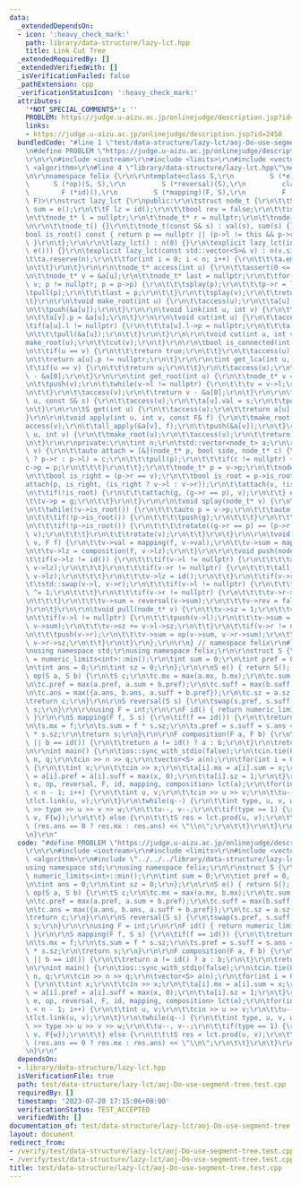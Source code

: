 ```yaml
---
data:
  _extendedDependsOn:
  - icon: ':heavy_check_mark:'
    path: library/data-structure/lazy-lct.hpp
    title: Link Cut Tree
  _extendedRequiredBy: []
  _extendedVerifiedWith: []
  _isVerificationFailed: false
  _pathExtension: cpp
  _verificationStatusIcon: ':heavy_check_mark:'
  attributes:
    '*NOT_SPECIAL_COMMENTS*': ''
    PROBLEM: https://judge.u-aizu.ac.jp/onlinejudge/description.jsp?id=2450
    links:
    - https://judge.u-aizu.ac.jp/onlinejudge/description.jsp?id=2450
  bundledCode: "#line 1 \"test/data-structure/lazy-lct/aoj-Do-use-segment-tree.test.cpp\"\
    \n#define PROBLEM \"https://judge.u-aizu.ac.jp/onlinejudge/description.jsp?id=2450\"\
    \r\n\r\n#include <iostream>\r\n#include <limits>\r\n#include <vector>\r\n#include\
    \ <algorithm>\r\n#line 4 \"library/data-structure/lazy-lct.hpp\"\n#include <cassert>\r\
    \n\r\nnamespace felix {\r\n\r\ntemplate<class S,\r\n         S (*e)(),\r\n   \
    \      S (*op)(S, S),\r\n         S (*reversal)(S),\r\n         class F,\r\n \
    \        F (*id)(),\r\n         S (*mapping)(F, S),\r\n         F (*composition)(F,\
    \ F)>\r\nstruct lazy_lct {\r\npublic:\r\n\tstruct node_t {\r\n\t\tS val = e(),\
    \ sum = e();\r\n\t\tF lz = id();\r\n\t\tbool rev = false;\r\n\t\tint sz = 1;\r\
    \n\t\tnode_t* l = nullptr;\r\n\t\tnode_t* r = nullptr;\r\n\t\tnode_t* p = nullptr;\r\
    \n\r\n\t\tnode_t() {}\r\n\t\tnode_t(const S& s) : val(s), sum(s) {}\r\n\r\n\t\t\
    bool is_root() const { return p == nullptr || (p->l != this && p->r != this);\
    \ }\r\n\t};\r\n\r\n\tlazy_lct() : n(0) {}\r\n\texplicit lazy_lct(int _n) : lazy_lct(std::vector<S>(_n,\
    \ e())) {}\r\n\texplicit lazy_lct(const std::vector<S>& v) : n(v.size()) {\r\n\
    \t\ta.reserve(n);\r\n\t\tfor(int i = 0; i < n; i++) {\r\n\t\t\ta.emplace_back(v[i]);\r\
    \n\t\t}\r\n\t}\r\n\r\n\tnode_t* access(int u) {\r\n\t\tassert(0 <= u && u < n);\r\
    \n\t\tnode_t* v = &a[u];\r\n\t\tnode_t* last = nullptr;\r\n\t\tfor(node_t* p =\
    \ v; p != nullptr; p = p->p) {\r\n\t\t\tsplay(p);\r\n\t\t\tp->r = last;\r\n\t\t\
    \tpull(p);\r\n\t\t\tlast = p;\r\n\t\t}\r\n\t\tsplay(v);\r\n\t\treturn last;\r\n\
    \t}\r\n\r\n\tvoid make_root(int u) {\r\n\t\taccess(u);\r\n\t\ta[u].rev ^= 1;\r\
    \n\t\tpush(&a[u]);\r\n\t}\r\n\r\n\tvoid link(int u, int v) {\r\n\t\tmake_root(v);\r\
    \n\t\ta[v].p = &a[u];\r\n\t}\r\n\r\n\tvoid cut(int u) {\r\n\t\taccess(u);\r\n\t\
    \tif(a[u].l != nullptr) {\r\n\t\t\ta[u].l->p = nullptr;\r\n\t\t\ta[u].l = nullptr;\r\
    \n\t\t\tpull(&a[u]);\r\n\t\t}\r\n\t}\r\n\r\n\tvoid cut(int u, int v) {\r\n\t\t\
    make_root(u);\r\n\t\tcut(v);\r\n\t}\r\n\r\n\tbool is_connected(int u, int v) {\r\
    \n\t\tif(u == v) {\r\n\t\t\treturn true;\r\n\t\t}\r\n\t\taccess(u), access(v);\r\
    \n\t\treturn a[u].p != nullptr;\r\n\t}\r\n\r\n\tint get_lca(int u, int v) {\r\n\
    \t\tif(u == v) {\r\n\t\t\treturn u;\r\n\t\t}\r\n\t\taccess(u);\r\n\t\treturn access(v)\
    \ - &a[0];\r\n\t}\r\n\r\n\tint get_root(int u) {\r\n\t\tnode_t* v = access(u);\r\
    \n\t\tpush(v);\r\n\t\twhile(v->l != nullptr) {\r\n\t\t\tv = v->l;\r\n\t\t\tpush(v);\r\
    \n\t\t}\r\n\t\taccess(v);\r\n\t\treturn v - &a[0];\r\n\t}\r\n\r\n\tvoid set(int\
    \ u, const S& s) {\r\n\t\taccess(u);\r\n\t\ta[u].val = s;\r\n\t\tpull(&a[u]);\r\
    \n\t}\r\n\r\n\tS get(int u) {\r\n\t\taccess(u);\r\n\t\treturn a[u].val;\r\n\t\
    }\r\n\r\n\tvoid apply(int u, int v, const F& f) {\r\n\t\tmake_root(u);\r\n\t\t\
    access(v);\r\n\t\tall_apply(&a[v], f);\r\n\t\tpush(&a[v]);\r\n\t}\r\n\r\n\tS prod(int\
    \ u, int v) {\r\n\t\tmake_root(u);\r\n\t\taccess(v);\r\n\t\treturn a[v].sum;\r\
    \n\t}\r\n\r\nprivate:\r\n\tint n;\r\n\tstd::vector<node_t> a;\r\n\r\n\tvoid rotate(node_t*\
    \ v) {\r\n\t\tauto attach = [&](node_t* p, bool side, node_t* c) {\r\n\t\t\t(side\
    \ ? p->r : p->l) = c;\r\n\t\t\tpull(p);\r\n\t\t\tif(c != nullptr) {\r\n\t\t\t\t\
    c->p = p;\r\n\t\t\t}\r\n\t\t};\r\n\t\tnode_t* p = v->p;\r\n\t\tnode_t* g = p->p;\r\
    \n\t\tbool is_right = (p->r == v);\r\n\t\tbool is_root = p->is_root();\r\n\t\t\
    attach(p, is_right, (is_right ? v->l : v->r));\r\n\t\tattach(v, !is_right, p);\r\
    \n\t\tif(!is_root) {\r\n\t\t\tattach(g, (g->r == p), v);\r\n\t\t} else {\r\n\t\
    \t\tv->p = g;\r\n\t\t}\r\n\t}\r\n\r\n\tvoid splay(node_t* v) {\r\n\t\tpush(v);\r\
    \n\t\twhile(!v->is_root()) {\r\n\t\t\tauto p = v->p;\r\n\t\t\tauto g = p->p;\r\
    \n\t\t\tif(!p->is_root()) {\r\n\t\t\t\tpush(g);\r\n\t\t\t}\r\n\t\t\tpush(p), push(v);\r\
    \n\t\t\tif(!p->is_root()) {\r\n\t\t\t\trotate((g->r == p) == (p->r == v) ? p :\
    \ v);\r\n\t\t\t}\r\n\t\t\trotate(v);\r\n\t\t}\r\n\t}\r\n\r\n\tvoid all_apply(node_t*\
    \ v, F f) {\r\n\t\tv->val = mapping(f, v->val);\r\n\t\tv->sum = mapping(f, v->sum);\r\
    \n\t\tv->lz = composition(f, v->lz);\r\n\t}\r\n\r\n\tvoid push(node_t* v) {\r\n\
    \t\tif(v->lz != id()) {\r\n\t\t\tif(v->l != nullptr) {\r\n\t\t\t\tall_apply(v->l,\
    \ v->lz);\r\n\t\t\t}\r\n\t\t\tif(v->r != nullptr) {\r\n\t\t\t\tall_apply(v->r,\
    \ v->lz);\r\n\t\t\t}\r\n\t\t\tv->lz = id();\r\n\t\t}\r\n\t\tif(v->rev) {\r\n\t\
    \t\tstd::swap(v->l, v->r);\r\n\t\t\tif(v->l != nullptr) {\r\n\t\t\t\tv->l->rev\
    \ ^= 1;\r\n\t\t\t}\r\n\t\t\tif(v->r != nullptr) {\r\n\t\t\t\tv->r->rev ^= 1;\r\
    \n\t\t\t}\r\n\t\t\tv->sum = reversal(v->sum);\r\n\t\t\tv->rev = false;\r\n\t\t\
    }\r\n\t}\r\n\r\n\tvoid pull(node_t* v) {\r\n\t\tv->sz = 1;\r\n\t\tv->sum = v->val;\r\
    \n\t\tif(v->l != nullptr) {\r\n\t\t\tpush(v->l);\r\n\t\t\tv->sum = op(v->l->sum,\
    \ v->sum);\r\n\t\t\tv->sz += v->l->sz;\r\n\t\t}\r\n\t\tif(v->r != nullptr) {\r\
    \n\t\t\tpush(v->r);\r\n\t\t\tv->sum = op(v->sum, v->r->sum);\r\n\t\t\tv->sz +=\
    \ v->r->sz;\r\n\t\t}\r\n\t}\r\n};\r\n\r\n} // namespace felix\r\n#line 8 \"test/data-structure/lazy-lct/aoj-Do-use-segment-tree.test.cpp\"\
    \nusing namespace std;\r\nusing namespace felix;\r\n\r\nstruct S {\r\n\tint mx\
    \ = numeric_limits<int>::min();\r\n\tint sum = 0;\r\n\tint pref = 0, suff = 0;\r\
    \n\tint ans = 0;\r\n\tint sz = 0;\r\n};\r\n\r\nS e() { return S(); }\r\n\r\nS\
    \ op(S a, S b) {\r\n\tS c;\r\n\tc.mx = max(a.mx, b.mx);\r\n\tc.sum = a.sum + b.sum;\r\
    \n\tc.pref = max(a.pref, a.sum + b.pref);\r\n\tc.suff = max(b.suff, b.sum + a.suff);\r\
    \n\tc.ans = max({a.ans, b.ans, a.suff + b.pref});\r\n\tc.sz = a.sz + b.sz;\r\n\
    \treturn c;\r\n}\r\n\r\nS reversal(S s) {\r\n\tswap(s.pref, s.suff);\r\n\treturn\
    \ s;\r\n}\r\n\r\nusing F = int;\r\n\r\nF id() { return numeric_limits<int>::min();\
    \ }\r\n\r\nS mapping(F f, S s) {\r\n\tif(f == id()) {\r\n\t\treturn s;\r\n\t}\r\
    \n\ts.mx = f;\r\n\ts.sum = f * s.sz;\r\n\ts.pref = s.suff = s.ans = max(f, 0)\
    \ * s.sz;\r\n\treturn s;\r\n}\r\n\r\nF composition(F a, F b) {\r\n\tif(a == id()\
    \ || b == id()) {\r\n\t\treturn a != id() ? a : b;\r\n\t}\r\n\treturn a;\r\n}\r\
    \n\r\nint main() {\r\n\tios::sync_with_stdio(false);\r\n\tcin.tie(0);\r\n\tint\
    \ n, q;\r\n\tcin >> n >> q;\r\n\tvector<S> a(n);\r\n\tfor(int i = 0; i < n; i++)\
    \ {\r\n\t\tint x;\r\n\t\tcin >> x;\r\n\t\ta[i].mx = a[i].sum = x;\r\n\t\ta[i].ans\
    \ = a[i].pref = a[i].suff = max(x, 0);\r\n\t\ta[i].sz = 1;\r\n\t}\r\n\tlazy_lct<S,\
    \ e, op, reversal, F, id, mapping, composition> lct(a);\r\n\tfor(int i = 0; i\
    \ < n - 1; i++) {\r\n\t\tint u, v;\r\n\t\tcin >> u >> v;\r\n\t\tu--, v--;\r\n\t\
    \tlct.link(u, v);\r\n\t}\r\n\twhile(q--) {\r\n\t\tint type, u, v, w;\r\n\t\tcin\
    \ >> type >> u >> v >> w;\r\n\t\tu--, v--;\r\n\t\tif(type == 1) {\r\n\t\t\tlct.apply(u,\
    \ v, F{w});\r\n\t\t} else {\r\n\t\t\tS res = lct.prod(u, v);\r\n\t\t\tcout <<\
    \ (res.ans == 0 ? res.mx : res.ans) << \"\\n\";\r\n\t\t}\r\n\t}\r\n\treturn 0;\r\
    \n}\r\n"
  code: "#define PROBLEM \"https://judge.u-aizu.ac.jp/onlinejudge/description.jsp?id=2450\"\
    \r\n\r\n#include <iostream>\r\n#include <limits>\r\n#include <vector>\r\n#include\
    \ <algorithm>\r\n#include \"../../../library/data-structure/lazy-lct.hpp\"\r\n\
    using namespace std;\r\nusing namespace felix;\r\n\r\nstruct S {\r\n\tint mx =\
    \ numeric_limits<int>::min();\r\n\tint sum = 0;\r\n\tint pref = 0, suff = 0;\r\
    \n\tint ans = 0;\r\n\tint sz = 0;\r\n};\r\n\r\nS e() { return S(); }\r\n\r\nS\
    \ op(S a, S b) {\r\n\tS c;\r\n\tc.mx = max(a.mx, b.mx);\r\n\tc.sum = a.sum + b.sum;\r\
    \n\tc.pref = max(a.pref, a.sum + b.pref);\r\n\tc.suff = max(b.suff, b.sum + a.suff);\r\
    \n\tc.ans = max({a.ans, b.ans, a.suff + b.pref});\r\n\tc.sz = a.sz + b.sz;\r\n\
    \treturn c;\r\n}\r\n\r\nS reversal(S s) {\r\n\tswap(s.pref, s.suff);\r\n\treturn\
    \ s;\r\n}\r\n\r\nusing F = int;\r\n\r\nF id() { return numeric_limits<int>::min();\
    \ }\r\n\r\nS mapping(F f, S s) {\r\n\tif(f == id()) {\r\n\t\treturn s;\r\n\t}\r\
    \n\ts.mx = f;\r\n\ts.sum = f * s.sz;\r\n\ts.pref = s.suff = s.ans = max(f, 0)\
    \ * s.sz;\r\n\treturn s;\r\n}\r\n\r\nF composition(F a, F b) {\r\n\tif(a == id()\
    \ || b == id()) {\r\n\t\treturn a != id() ? a : b;\r\n\t}\r\n\treturn a;\r\n}\r\
    \n\r\nint main() {\r\n\tios::sync_with_stdio(false);\r\n\tcin.tie(0);\r\n\tint\
    \ n, q;\r\n\tcin >> n >> q;\r\n\tvector<S> a(n);\r\n\tfor(int i = 0; i < n; i++)\
    \ {\r\n\t\tint x;\r\n\t\tcin >> x;\r\n\t\ta[i].mx = a[i].sum = x;\r\n\t\ta[i].ans\
    \ = a[i].pref = a[i].suff = max(x, 0);\r\n\t\ta[i].sz = 1;\r\n\t}\r\n\tlazy_lct<S,\
    \ e, op, reversal, F, id, mapping, composition> lct(a);\r\n\tfor(int i = 0; i\
    \ < n - 1; i++) {\r\n\t\tint u, v;\r\n\t\tcin >> u >> v;\r\n\t\tu--, v--;\r\n\t\
    \tlct.link(u, v);\r\n\t}\r\n\twhile(q--) {\r\n\t\tint type, u, v, w;\r\n\t\tcin\
    \ >> type >> u >> v >> w;\r\n\t\tu--, v--;\r\n\t\tif(type == 1) {\r\n\t\t\tlct.apply(u,\
    \ v, F{w});\r\n\t\t} else {\r\n\t\t\tS res = lct.prod(u, v);\r\n\t\t\tcout <<\
    \ (res.ans == 0 ? res.mx : res.ans) << \"\\n\";\r\n\t\t}\r\n\t}\r\n\treturn 0;\r\
    \n}\r\n"
  dependsOn:
  - library/data-structure/lazy-lct.hpp
  isVerificationFile: true
  path: test/data-structure/lazy-lct/aoj-Do-use-segment-tree.test.cpp
  requiredBy: []
  timestamp: '2023-07-20 17:15:06+08:00'
  verificationStatus: TEST_ACCEPTED
  verifiedWith: []
documentation_of: test/data-structure/lazy-lct/aoj-Do-use-segment-tree.test.cpp
layout: document
redirect_from:
- /verify/test/data-structure/lazy-lct/aoj-Do-use-segment-tree.test.cpp
- /verify/test/data-structure/lazy-lct/aoj-Do-use-segment-tree.test.cpp.html
title: test/data-structure/lazy-lct/aoj-Do-use-segment-tree.test.cpp
---
```

